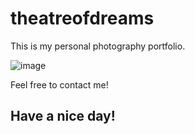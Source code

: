 # theatreofdreams

This is my personal photography portfolio.

![image](https://user-images.githubusercontent.com/37247296/129600804-1e5038f0-35c3-4ab0-adf0-547129975fa1.png)

Feel free to contact me!

## Have a nice day!
